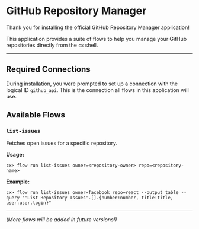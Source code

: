 # GitHub Repository Manager

Thank you for installing the official GitHub Repository Manager application!

This application provides a suite of flows to help you manage your GitHub repositories directly from the `cx` shell.

---

## Required Connections

During installation, you were prompted to set up a connection with the logical ID `github_api`. This is the connection all flows in this application will use.

## Available Flows

### `list-issues`

Fetches open issues for a specific repository.

**Usage:**

```
cx> flow run list-issues owner=<repository-owner> repo=<repository-name>
```

**Example:**

```
cx> flow run list-issues owner=facebook repo=react --output table --query "'List Repository Issues'.[].{number:number, title:title, user:user.login}"
```

---

_(More flows will be added in future versions!)_
